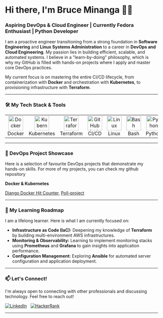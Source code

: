 # Hi there, I'm Bruce Minanga 👋🏾

### Aspiring DevOps & Cloud Engineer | Currently Fedora Enthusiast | Python Developer

I am a proactive engineer transitioning from a strong foundation in **Software Engineering** and **Linux Systems Administration** to a career in **DevOps and Cloud Engineering**. My passion lies in building efficient, scalable, and automated systems. I believe in a "learn-by-doing" philosophy, which is why my GitHub is filled with hands-on projects where I apply and master core DevOps practices.

My current focus is on mastering the entire CI/CD lifecycle, from containerization with **Docker** and orchestration with **Kubernetes**, to provisioning infrastructure with **Terraform**.

---

### 🛠️ My Tech Stack & Tools

<table>
  <tr>
    <td align="center" width="96">
      <a href="#-devops--containerization">
        <img src="https://cdn.jsdelivr.net/gh/devicons/devicon/icons/docker/docker-original.svg" width="48" height="48" alt="Docker" />
      </a>
      <br>Docker
    </td>
    <td align="center" width="96">
      <a href="#-devops--containerization">
        <img src="https://cdn.jsdelivr.net/gh/devicons/devicon/icons/kubernetes/kubernetes-plain.svg" width="48" height="48" alt="Kubernetes" />
      </a>
      <br>Kubernetes
    </td>
    <td align="center" width="96">
      <a href="#-devops--containerization">
        <img src="https://cdn.jsdelivr.net/gh/devicons/devicon/icons/terraform/terraform-original.svg" width="48" height="48" alt="Terraform" />
      </a>
      <br>Terraform
    </td>
    <td align="center" width="96">
      <a href="#-devops--containerization">
        <img src="https://cdn.jsdelivr.net/gh/devicons/devicon/icons/githubactions/githubactions-original.svg" width="48" height="48" alt="GitHub Actions" />
      </a>
      <br>CI/CD
    </td>
     <td align="center" width="96">
      <a href="#-systems-administration-">
        <img src="https://cdn.jsdelivr.net/gh/devicons/devicon/icons/linux/linux-original.svg" width="48" height="48" alt="Linux" />
      </a>
      <br>Linux
    </td>
    <td align="center" width="96">
      <a href="#-systems-administration-">
        <img src="https://cdn.jsdelivr.net/gh/devicons/devicon/icons/bash/bash-original.svg" width="48" height="48" alt="Bash" />
      </a>
      <br>Bash
    </td>
    <td align="center" width="96">
      <a href="#-web-development-">
        <img src="https://cdn.jsdelivr.net/gh/devicons/devicon/icons/python/python-original.svg" width="48" height="48" alt="Python" />
      </a>
      <br>Python
    </td>
     <td align="center" width="96">
      <a href="#-web-development-">
        <img src="https://cdn.jsdelivr.net/gh/devicons/devicon/icons/django/django-plain.svg" width="48" height="48" alt="Django" />
      </a>
      <br>Django
    </td>
  </tr>
</table>

---

### 🚀 DevOps Project Showcase

Here is a selection of favourite DevOps projects that demonstrate my hands-on skills. For more of my projects, you can check my github repository

**Docker & Kubernetes**

[Django Docker Hit Counter](https://github.com/bruceminanga/Django-docker-hit-counter), [Poll-project](https://github.com/bruceminanga/Poll-project)


<!-- 
    **TEMPLATE FOR YOUR NEXT PROJECT**
    Copy and paste this section for your next project.

#### 3. [Project Name](https://github.com/bruceminanga/your-next-project)
A one-sentence summary of what the project does and what it's for.

*   **DevOps Concepts Demonstrated:**
    *   **Infrastructure as Code (IaC):** Used **Terraform** to provision AWS resources (e.g., VPC, Subnets, EC2).
    *   **Configuration Management:** Used a **Bash** script as `user-data` to install and configure the application on boot.
*   **Tech Stack:**
    ![Terraform](https://img.shields.io/badge/terraform-%237B42BC.svg?style=for-the-badge&logo=terraform&logoColor=white)
    ![AWS](https://img.shields.io/badge/AWS-%23FF9900.svg?style=for-the-badge&logo=amazon-aws&logoColor=white)
    ![Bash](https://img.shields.io/badge/GNU%20Bash-%234EAA25.svg?style=for-the-badge&logo=GNU%20Bash&logoColor=white)
-->

---

### 🌱 My Learning Roadmap

I am a lifelong learner. Here is what I am currently focused on:
*   **Infrastructure as Code (IaC):** Deepening my knowledge of **Terraform** by building multi-environment AWS infrastructures.
*   **Monitoring & Observability:** Learning to implement monitoring stacks using **Prometheus** and **Grafana** to gain insights into application performance.
*   **Configuration Management:** Exploring **Ansible** for automated server configuration and application deployment.

---

### 📫 Let's Connect!

I'm always open to connecting with other professionals and discussing technology. Feel free to reach out!


[![LinkedIn](https://img.shields.io/badge/LinkedIn-%230077B5.svg?&style=for-the-badge&logo=linkedin&logoColor=white)](https://www.linkedin.com/in/bruce-minanga-768a55240/)
 
[![HackerRank](https://img.shields.io/badge/-Hackerrank-2EC866?style=for-the-badge&logo=HackerRank&logoColor=white)](https://www.hackerrank.com/bruceminanga)

---

